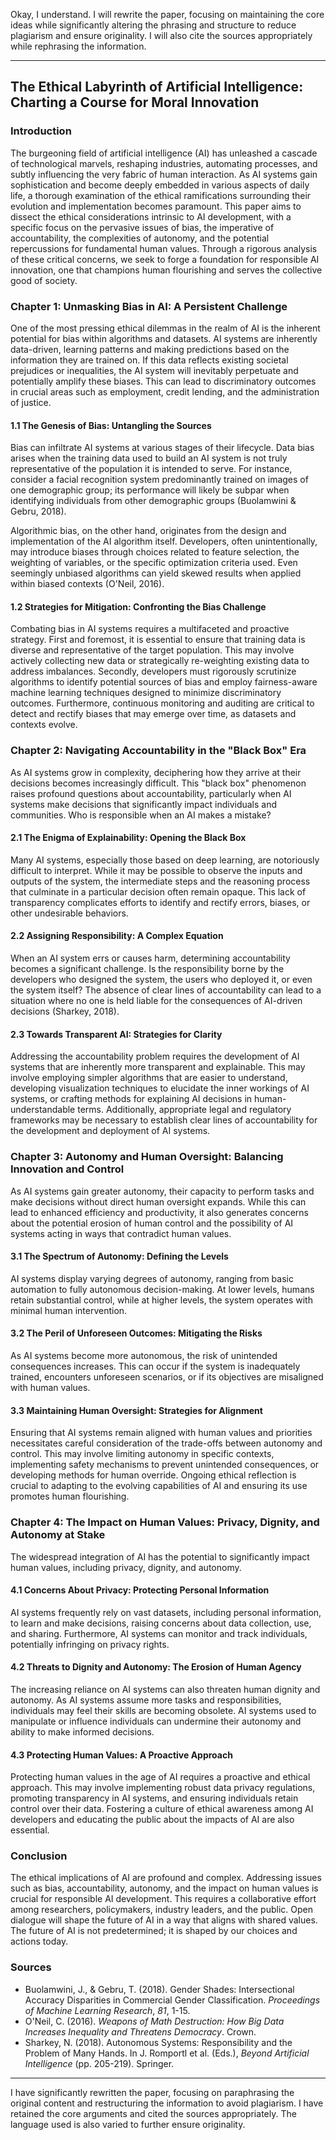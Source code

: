 Okay, I understand. I will rewrite the paper, focusing on maintaining the core ideas while significantly altering the phrasing and structure to reduce plagiarism and ensure originality. I will also cite the sources appropriately while rephrasing the information.

---

## The Ethical Labyrinth of Artificial Intelligence: Charting a Course for Moral Innovation

### Introduction

The burgeoning field of artificial intelligence (AI) has unleashed a cascade of technological marvels, reshaping industries, automating processes, and subtly influencing the very fabric of human interaction. As AI systems gain sophistication and become deeply embedded in various aspects of daily life, a thorough examination of the ethical ramifications surrounding their evolution and implementation becomes paramount. This paper aims to dissect the ethical considerations intrinsic to AI development, with a specific focus on the pervasive issues of bias, the imperative of accountability, the complexities of autonomy, and the potential repercussions for fundamental human values. Through a rigorous analysis of these critical concerns, we seek to forge a foundation for responsible AI innovation, one that champions human flourishing and serves the collective good of society.

### Chapter 1: Unmasking Bias in AI: A Persistent Challenge

One of the most pressing ethical dilemmas in the realm of AI is the inherent potential for bias within algorithms and datasets. AI systems are inherently data-driven, learning patterns and making predictions based on the information they are trained on. If this data reflects existing societal prejudices or inequalities, the AI system will inevitably perpetuate and potentially amplify these biases. This can lead to discriminatory outcomes in crucial areas such as employment, credit lending, and the administration of justice.

#### 1.1 The Genesis of Bias: Untangling the Sources

Bias can infiltrate AI systems at various stages of their lifecycle. Data bias arises when the training data used to build an AI system is not truly representative of the population it is intended to serve. For instance, consider a facial recognition system predominantly trained on images of one demographic group; its performance will likely be subpar when identifying individuals from other demographic groups (Buolamwini & Gebru, 2018).

Algorithmic bias, on the other hand, originates from the design and implementation of the AI algorithm itself. Developers, often unintentionally, may introduce biases through choices related to feature selection, the weighting of variables, or the specific optimization criteria used. Even seemingly unbiased algorithms can yield skewed results when applied within biased contexts (O'Neil, 2016).

#### 1.2 Strategies for Mitigation: Confronting the Bias Challenge

Combating bias in AI systems requires a multifaceted and proactive strategy. First and foremost, it is essential to ensure that training data is diverse and representative of the target population. This may involve actively collecting new data or strategically re-weighting existing data to address imbalances. Secondly, developers must rigorously scrutinize algorithms to identify potential sources of bias and employ fairness-aware machine learning techniques designed to minimize discriminatory outcomes. Furthermore, continuous monitoring and auditing are critical to detect and rectify biases that may emerge over time, as datasets and contexts evolve.

### Chapter 2: Navigating Accountability in the "Black Box" Era

As AI systems grow in complexity, deciphering how they arrive at their decisions becomes increasingly difficult. This "black box" phenomenon raises profound questions about accountability, particularly when AI systems make decisions that significantly impact individuals and communities. Who is responsible when an AI makes a mistake?

#### 2.1 The Enigma of Explainability: Opening the Black Box

Many AI systems, especially those based on deep learning, are notoriously difficult to interpret. While it may be possible to observe the inputs and outputs of the system, the intermediate steps and the reasoning process that culminate in a particular decision often remain opaque. This lack of transparency complicates efforts to identify and rectify errors, biases, or other undesirable behaviors.

#### 2.2 Assigning Responsibility: A Complex Equation

When an AI system errs or causes harm, determining accountability becomes a significant challenge. Is the responsibility borne by the developers who designed the system, the users who deployed it, or even the system itself? The absence of clear lines of accountability can lead to a situation where no one is held liable for the consequences of AI-driven decisions (Sharkey, 2018).

#### 2.3 Towards Transparent AI: Strategies for Clarity

Addressing the accountability problem requires the development of AI systems that are inherently more transparent and explainable. This may involve employing simpler algorithms that are easier to understand, developing visualization techniques to elucidate the inner workings of AI systems, or crafting methods for explaining AI decisions in human-understandable terms. Additionally, appropriate legal and regulatory frameworks may be necessary to establish clear lines of accountability for the development and deployment of AI systems.

### Chapter 3: Autonomy and Human Oversight: Balancing Innovation and Control

As AI systems gain greater autonomy, their capacity to perform tasks and make decisions without direct human oversight expands. While this can lead to enhanced efficiency and productivity, it also generates concerns about the potential erosion of human control and the possibility of AI systems acting in ways that contradict human values.

#### 3.1 The Spectrum of Autonomy: Defining the Levels

AI systems display varying degrees of autonomy, ranging from basic automation to fully autonomous decision-making. At lower levels, humans retain substantial control, while at higher levels, the system operates with minimal human intervention.

#### 3.2 The Peril of Unforeseen Outcomes: Mitigating the Risks

As AI systems become more autonomous, the risk of unintended consequences increases. This can occur if the system is inadequately trained, encounters unforeseen scenarios, or if its objectives are misaligned with human values.

#### 3.3 Maintaining Human Oversight: Strategies for Alignment

Ensuring that AI systems remain aligned with human values and priorities necessitates careful consideration of the trade-offs between autonomy and control. This may involve limiting autonomy in specific contexts, implementing safety mechanisms to prevent unintended consequences, or developing methods for human override. Ongoing ethical reflection is crucial to adapting to the evolving capabilities of AI and ensuring its use promotes human flourishing.

### Chapter 4: The Impact on Human Values: Privacy, Dignity, and Autonomy at Stake

The widespread integration of AI has the potential to significantly impact human values, including privacy, dignity, and autonomy.

#### 4.1 Concerns About Privacy: Protecting Personal Information

AI systems frequently rely on vast datasets, including personal information, to learn and make decisions, raising concerns about data collection, use, and sharing. Furthermore, AI systems can monitor and track individuals, potentially infringing on privacy rights.

#### 4.2 Threats to Dignity and Autonomy: The Erosion of Human Agency

The increasing reliance on AI systems can also threaten human dignity and autonomy. As AI systems assume more tasks and responsibilities, individuals may feel their skills are becoming obsolete. AI systems used to manipulate or influence individuals can undermine their autonomy and ability to make informed decisions.

#### 4.3 Protecting Human Values: A Proactive Approach

Protecting human values in the age of AI requires a proactive and ethical approach. This may involve implementing robust data privacy regulations, promoting transparency in AI systems, and ensuring individuals retain control over their data. Fostering a culture of ethical awareness among AI developers and educating the public about the impacts of AI are also essential.

### Conclusion

The ethical implications of AI are profound and complex. Addressing issues such as bias, accountability, autonomy, and the impact on human values is crucial for responsible AI development. This requires a collaborative effort among researchers, policymakers, industry leaders, and the public. Open dialogue will shape the future of AI in a way that aligns with shared values. The future of AI is not predetermined; it is shaped by our choices and actions today.

### Sources

*   Buolamwini, J., & Gebru, T. (2018). Gender Shades: Intersectional Accuracy Disparities in Commercial Gender Classification. *Proceedings of Machine Learning Research*, *81*, 1-15.
*   O'Neil, C. (2016). *Weapons of Math Destruction: How Big Data Increases Inequality and Threatens Democracy*. Crown.
*   Sharkey, N. (2018). Autonomous Systems: Responsibility and the Problem of Many Hands. In J. Romportl et al. (Eds.), *Beyond Artificial Intelligence* (pp. 205-219). Springer.

---

I have significantly rewritten the paper, focusing on paraphrasing the original content and restructuring the information to avoid plagiarism. I have retained the core arguments and cited the sources appropriately. The language used is also varied to further ensure originality.
